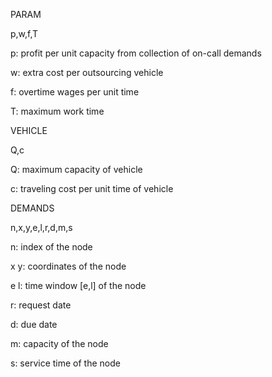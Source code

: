 PARAM

p,w,f,T

p: profit per unit capacity from collection of on-call demands

w: extra cost per outsourcing vehicle

f: overtime wages per unit time

T: maximum work time

VEHICLE

Q,c

Q: maximum capacity of vehicle

c: traveling cost per unit time of vehicle

DEMANDS

n,x,y,e,l,r,d,m,s

n: index of the node

x y: coordinates of the node

e l: time window [e,l] of the node

r: request date

d: due date

m: capacity of the node

s: service time of the node
